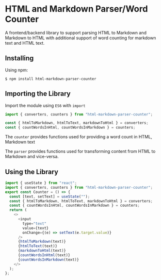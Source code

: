 # HTML and Markdown Parser/Word Counter

A frontend/backend library to support parsing HTML to Markdown and Markdown to HTML with additional support of word counting for markdown text and HTML text.

## Installing

Using npm:
```
$ npm install html-markdown-parser-counter
```

## Importing the Library

Import the module using `ES6` with `import`

```javascript
import { converters, counters } from "html-markdown-parser-counter";
```

```javascript
const { htmlToMarkdown, htmlToText, markdownToHtml } = converters;
const { countWordsInHtml, countWordsInMarkdown } = counters;
```

The `counter` provides functions used for providing a word count in HTML, Markdown text

The `parser` provides functions used for transforming content from HTML to Markdown and vice-versa.

## Using the Library

```javascript
import { useState } from "react";
import { converters, counters } from "html-markdown-parser-counter";
export const Counter = () => {
  const [text, setText] = useState("");
  const { htmlToMarkdown, htmlToText, markdownToHtml } = converters;
  const { countWordsInHtml, countWordsInMarkdown } = counters;
  return (
    <>
      <input
        type="text"
        value={text}
        onChange={(e) => setText(e.target.value)}
      />
      {htmlToMarkdown(text)}
      {htmlToText(text)}
      {markdownToHtml(text)}
      {countWordsInHtml(text)}
      {countWordsInMarkdown(text)}
    </>
  );
};
```